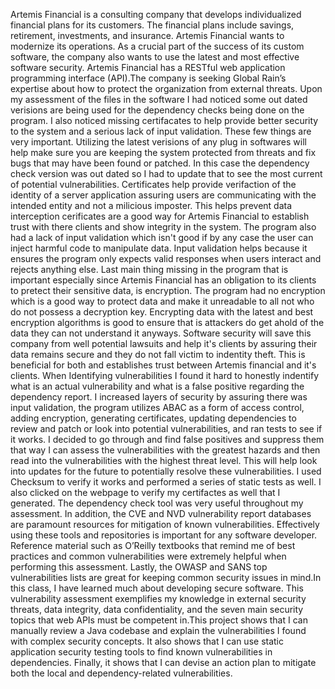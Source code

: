 Artemis Financial is a consulting company that develops individualized financial plans for its customers. The financial plans include savings, retirement, investments, and insurance.
Artemis Financial wants to modernize its operations. As a crucial part of the success of its custom software, the company also wants to use the latest and most effective software security. 
Artemis Financial has a RESTful web application programming interface (API).The company is seeking Global Rain’s expertise about how to protect the organization from external threats.
Upon my assessment of the files in the software I had noticed some out dated verisions are being used for the dependency checks being done on the program. I also noticed missing certifacates to help 
provide better security to the system and a serious lack of input validation. These few things are very important. Utilizing the latest verisions of any plug in softwares will help make sure you are 
keeping the system protected from threats and fix bugs that may have been found or patched. In this case the dependency check version was out dated so I had to update that to see the most current of potential 
vulnerabilities. Certificates help provide verifaction of the identity of a server application assuring users are communicating with the intended entity and not a milicious imposter. This helps prevent data interception
cerificates are a good way for Artemis Financial to establish trust with there clients and show integrity in the system. The program also had a lack of input validation which isn't good if by any case the user can inject harmful 
code to manipulate data. Input validation helps because it ensures the program only expects valid responses when users interact and rejects anything else. Last main thing missing in the program that is important 
especially since Artemis Financial has an obligation to its clients to pretect their sensitive data, is encryption. The program had no encryption which is a good way to protect data and make it
unreadable to all not who do not possess a decryption key. Encrypting data with the latest and best encryption algorithms is good to ensure that is attackers do get ahold of the data
they can not understand it anyways. Software security will save this company from well potential lawsuits and help it's clients by assuring their data remains secure and 
they do not fall victim to indentity theft. This is beneficial for both and establishes trust between Artemis financial and it's clients. When Identifying vulnerabilities I found it hard to 
honestly indentify what is an actual vulnerability and what is a false positive regarding the dependency report. I increased layers of security by assuring there was input validation, 
the program utilizes ABAC as a form of access control, adding encryption, generating certificates, updating dependencies to review and patch or look into potential vulnerabilities, and ran tests to see if it works.
I decided to go through and find false positives and suppress them that way I can assess the vulnerabilities with the greatest hazards and then read into the vulnerabilities with the highest threat level. 
This will help look into updates for the future to potentially resolve these vulnerabilities. I used Checksum to verify it works and performed a series of static tests as well. I 
also clicked on the webpage to verify my certifactes as well that I generated. The dependency check tool was very useful throughout my assessment. In addition, the CVE and NVD
vulnerability report databases are paramount resources for mitigation of known vulnerabilities. Effectively using these tools and repositories is important for any software developer. 
Reference material such as O’Reilly textbooks that remind me of best practices and common vulnerabilities were extremely helpful when performing this assessment. Lastly, the OWASP 
and SANS top vulnerabilities lists are great for keeping common security issues in mind.In this class, I have learned much about developing secure software. This vulnerability 
assessment exemplifies my knowledge in external security threats, data integrity, data confidentiality, and the seven main security topics that web APIs must be competent in.This 
project shows that I can manually review a Java codebase and explain the vulnerabilities I found with complex security concepts. It also shows that I can use static application 
security testing tools to find known vulnerabilities in dependencies. Finally, it shows that I can devise an action plan to mitigate both the local and dependency-related vulnerabilities.
